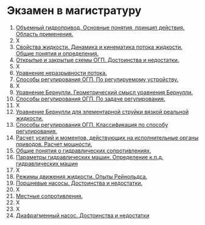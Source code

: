 # Экзамен в магистратуру

1. [Объемный гидропривод. Основные понятия, принцип действия. Область применения.](q1.md)
2. X
3. [Свойства жидкости. Динамика и кинематика потока жидкости. Общие понятия и определения.](q3.md)
4. [Открытые и закрытые схемы ОГП. Достоинства и недостатки.](q4.md)
5. X
6. [Уравнение неразрывности потока.](q6.md)
7. [Способы регулирования ОГП. По регулируемому устройству.](q7.md)
8. X
9. [Уравнение Бернулли. Геометрический смысл уравнения Бернулли.](q9.md)
10. [Способы регулирования ОГП. По задаче регулирования.](q10.md)
11. X
12. [Уравнение Бернулли для элементарной струйки вязкой реальной жидкости.](q12.md)
13. [Способы регулирования ОГП. Классификация по способу регулирования.](q13.md)
14. [Расчет усилий и моментов, действующих на исполнительные органы приводов. Расчет мощности.](q14.md)
15. [Общие понятия о гидравлических сопротивлениях.](q15.md)
16. [Параметры гидравлических машин. Определение к.п.д. гидравлических машин](q16.md)
17. X
18. [Режимы движения жидкости. Опыты Рейнольдса.](q18.md)
19. [Поршневые насосы. Достоинства и недостатки.](q19.md)
20. X
21. [Местные сопротивления.](q12.md)
22. Х
23. Х
24. [Диафрагменный насос. Достоинства и недостатки](q24.md)
